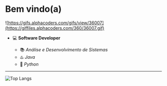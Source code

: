 # **Bem vindo(a)**

![https://gifs.alphacoders.com/gifs/view/36007](https://giffiles.alphacoders.com/360/36007.gif)

- 💻 **Software Developer**

  - 📚 _Análise e Desenvolvimento de Sistemas_
  - ♨️ _Java_
  - 🐍 _Python_

---

![Top Langs](https://github-readme-stats.vercel.app/api/top-langs/?username=Reinaldo18Jr&theme=dracula&layout=compact)
